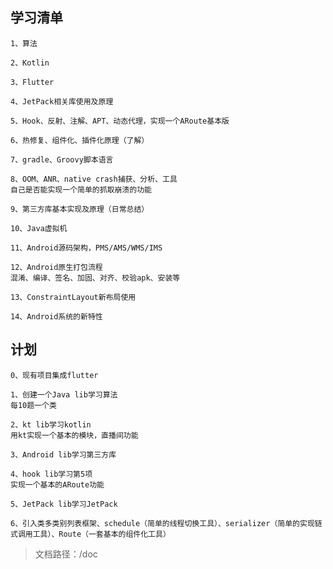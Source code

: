 ## 学习清单

    1、算法
    
    2、Kotlin
    
    3、Flutter
    
    4、JetPack相关库使用及原理
    
    5、Hook、反射、注解、APT、动态代理，实现一个ARoute基本版
    
    6、热修复、组件化、插件化原理（了解）
    
    7、gradle、Groovy脚本语言
    
    8、OOM、ANR、native crash捕获、分析、工具
    自己是否能实现一个简单的抓取崩溃的功能
    
    9、第三方库基本实现及原理（日常总结）
    
    10、Java虚拟机
    
    11、Android源码架构，PMS/AMS/WMS/IMS
    
    12、Android原生打包流程
    混淆、编译、签名、加固、对齐、校验apk、安装等
    
    13、ConstraintLayout新布局使用
    
    14、Android系统的新特性
    
## 计划

    0、现有项目集成flutter
    
    1、创建一个Java lib学习算法
    每10题一个类
    
    2、kt lib学习kotlin
    用kt实现一个基本的模块，直播间功能
    
    3、Android lib学习第三方库

    4、hook lib学习第5项
    实现一个基本的ARoute功能
    
    5、JetPack lib学习JetPack
    
    6、引入类多类别列表框架、schedule（简单的线程切换工具）、serializer（简单的实现链式调用工具）、Route（一套基本的组件化工具）

> 文档路径：/doc
    